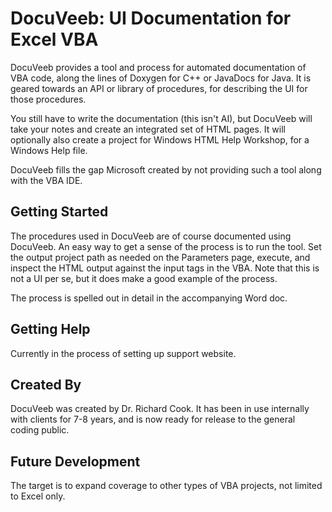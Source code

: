 # DocuVeeb: UI Documentation for Excel VBA 

DocuVeeb provides a tool and process for automated documentation of VBA code, along the lines of Doxygen for C++ or JavaDocs for Java. It is geared towards an API or library of procedures, for describing the UI for those procedures.

You still have to write the documentation (this isn't AI), but DocuVeeb will take your notes and create an integrated set of HTML pages. It will optionally also create a project for Windows HTML Help Workshop, for a Windows Help file.

DocuVeeb fills the gap Microsoft created by not providing such a tool along with the VBA IDE.

## Getting Started

The procedures used in DocuVeeb are of course documented using DocuVeeb. An easy way to get a sense of the process is to run the tool. Set the output project path as needed on the Parameters page, execute, and inspect the HTML output against the input tags in the VBA. Note that this is not a UI per se, but it does make a good example of the process.

The process is spelled out in detail in the accompanying Word doc.

## Getting Help

Currently in the process of setting up support website. 

## Created By

DocuVeeb was created by Dr. Richard Cook. It has been in use internally with clients for 7-8 years, and is now ready for release to the general coding public. 

## Future Development

The target is to expand coverage to other types of VBA projects, not limited to Excel only.